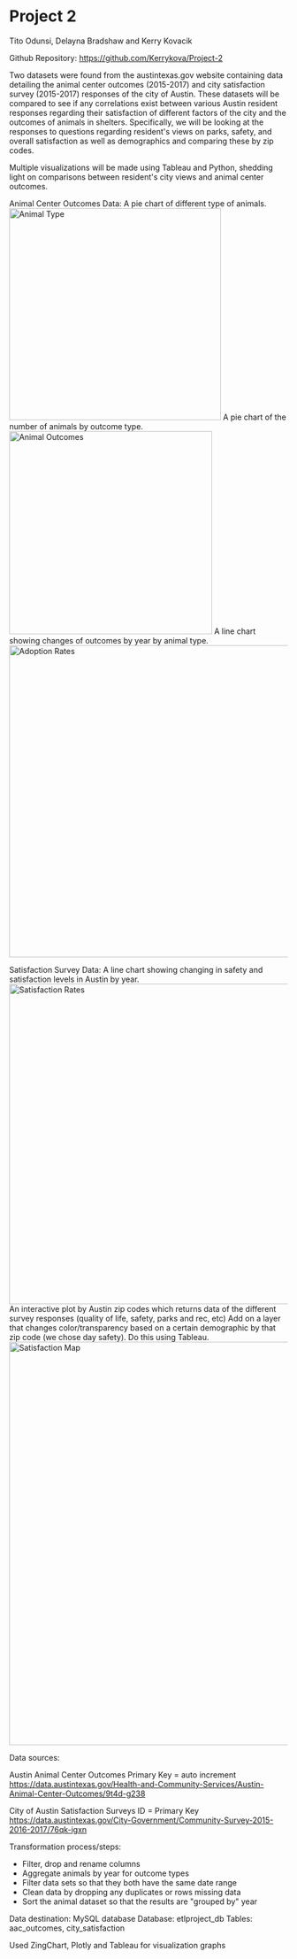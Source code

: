 # Project 2

Tito Odunsi, Delayna Bradshaw and Kerry Kovacik

Github Repository: https://github.com/Kerrykova/Project-2

Two datasets were found from the austintexas.gov website containing data detailing the animal center outcomes (2015-2017) and city satisfaction survey (2015-2017) responses of the city of Austin. These datasets will be compared to see if any correlations exist between various Austin resident responses regarding their satisfaction of different factors of the city and the outcomes of animals in shelters. Specifically, we will be looking at the responses to questions regarding resident's views on parks, safety, and overall satisfaction as well as demographics and comparing these by zip codes.

Multiple visualizations will be made using Tableau and Python, shedding light on comparisons between resident's city views and animal center outcomes. 

   Animal Center Outcomes Data:
    A pie chart of different type of animals. 
    <img width="383" alt="Animal Type" src="https://user-images.githubusercontent.com/42496709/55523031-1073b600-564d-11e9-8942-fb59a744fd9f.png">
    A pie chart of the number of animals by outcome type. 
    <img width="367" alt="Animal Outcomes" src="https://user-images.githubusercontent.com/42496709/55523030-0fdb1f80-564d-11e9-96a9-a2e799a84ca8.png">
    A line chart showing changes of outcomes by year by animal type.
 <img width="564" alt="Adoption Rates" src="https://user-images.githubusercontent.com/42496709/55523038-14073d00-564d-11e9-8b31-5b547a116920.png">

   Satisfaction Survey Data:
    A line chart showing changing in safety and satisfaction levels in Austin by year. 
    <img width="579" alt="Satisfaction Rates" src="https://user-images.githubusercontent.com/42496709/55523033-11a4e300-564d-11e9-9cc4-dd4f3c902f3b.png">
    An interactive plot by Austin zip codes which returns data of the different survey responses (quality of life, safety, parks and rec, etc)
        Add on a layer that changes color/transparency based on a certain demographic by that zip code (we chose day safety). 
                Do this using Tableau.
<img width="729" alt="Satisfaction Map" src="https://user-images.githubusercontent.com/42496709/55523034-136ea680-564d-11e9-9660-5032172e8041.png">

Data sources: 

Austin Animal Center Outcomes
Primary Key = auto increment
https://data.austintexas.gov/Health-and-Community-Services/Austin-Animal-Center-Outcomes/9t4d-g238

City of Austin Satisfaction Surveys
ID = Primary Key
https://data.austintexas.gov/City-Government/Community-Survey-2015-2016-2017/76qk-igxn

Transformation process/steps: 
* Filter, drop and rename columns
* Aggregate animals by year for outcome types
* Filter data sets so that they both have the same date range
* Clean data by dropping any duplicates or rows missing data
* Sort the animal dataset so that the results are "grouped by" year

Data destination: 
MySQL database
Database: etlproject_db
Tables: aac_outcomes, city_satisfaction

Used ZingChart, Plotly and Tableau for visualization graphs
